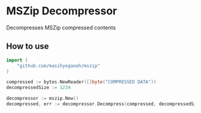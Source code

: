 # MSZip Decompressor

Decompresses MSZip compressed contents

## How to use

```go
import (
    "github.com/masihyeganeh/mszip"
)

compressed := bytes.NewReader([]byte("COMPRESSED DATA"))
decompressedSize := 1234

decompressor := mszip.New()
decompressed, err := decompressor.Decompress(compressed, decompressedSize)
```
